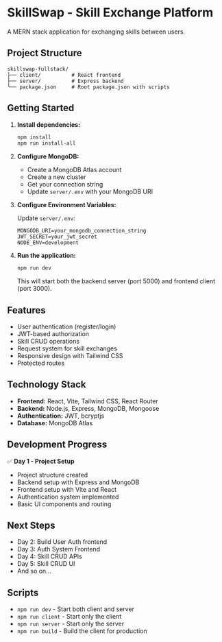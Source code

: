 # SkillSwap - Skill Exchange Platform

A MERN stack application for exchanging skills between users.

## Project Structure

```
skillswap-fullstack/
├── client/          # React frontend
├── server/          # Express backend
└── package.json     # Root package.json with scripts
```

## Getting Started

1. **Install dependencies:**
   ```bash
   npm install
   npm run install-all
   ```

2. **Configure MongoDB:**
   - Create a MongoDB Atlas account
   - Create a new cluster
   - Get your connection string
   - Update `server/.env` with your MongoDB URI

3. **Configure Environment Variables:**
   
   Update `server/.env`:
   ```
   MONGODB_URI=your_mongodb_connection_string
   JWT_SECRET=your_jwt_secret
   NODE_ENV=development
   ```

4. **Run the application:**
   ```bash
   npm run dev
   ```

   This will start both the backend server (port 5000) and frontend client (port 3000).

## Features

- User authentication (register/login)
- JWT-based authorization
- Skill CRUD operations
- Request system for skill exchanges
- Responsive design with Tailwind CSS
- Protected routes

## Technology Stack

- **Frontend:** React, Vite, Tailwind CSS, React Router
- **Backend:** Node.js, Express, MongoDB, Mongoose
- **Authentication:** JWT, bcryptjs
- **Database:** MongoDB Atlas

## Development Progress

✅ **Day 1 - Project Setup**
- Project structure created
- Backend setup with Express and MongoDB
- Frontend setup with Vite and React
- Authentication system implemented
- Basic UI components and routing

## Next Steps

- Day 2: Build User Auth frontend
- Day 3: Auth System Frontend
- Day 4: Skill CRUD APIs
- Day 5: Skill CRUD UI
- And so on...

## Scripts

- `npm run dev` - Start both client and server
- `npm run client` - Start only the client
- `npm run server` - Start only the server
- `npm run build` - Build the client for production